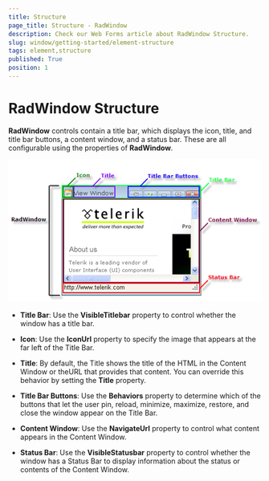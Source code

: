 ```yaml
---
title: Structure
page_title: Structure - RadWindow
description: Check our Web Forms article about RadWindow Structure.
slug: window/getting-started/element-structure
tags: element,structure
published: True
position: 1
---
```


# RadWindow Structure

**RadWindow** controls contain a title bar, which displays the icon, title, and title bar buttons, a content window, and a status bar. These are all configurable using the properties of **RadWindow**.

![](images/window.png)

* **Title Bar**: Use the **VisibleTitlebar** property to control whether the window has a title bar.

* **Icon**: Use the **IconUrl** property to specify the image that appears at the far left of the Title Bar.

* **Title**: By default, the Title shows the title of the HTML in the Content Window or theURL that provides that content. You can override this behavior by setting the **Title** property.

* **Title Bar Buttons**: Use the **Behaviors** property to determine which of the buttons that let the user pin, reload, minimize, maximize, restore, and close the window appear on the Title Bar.

* **Content Window**: Use the **NavigateUrl** property to control what content appears in the Content Window.

* **Status Bar**: Use the **VisibleStatusbar** property to control whether the window has a Status Bar to display information about the status or contents of the Content Window.
